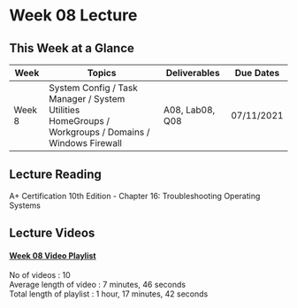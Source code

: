 # Week 08 Lecture

## This Week at a Glance

| Week | Topics |  Deliverables | Due Dates |
| --- | --- | --- | --- |
| Week 8 | System Config / Task Manager / System Utilities <br> HomeGroups / Workgroups / Domains /  Windows Firewall  | A08, Lab08, Q08 | 07/11/2021 |

## Lecture Reading

A+ Certification 10th Edition - Chapter 16: Troubleshooting Operating Systems

## Lecture Videos

#### [Week 08 Video Playlist](https://youtube.com/playlist?list=PLnytdG37GBZozsJCxVdqLX6z-RCeaEu2B) <br>
No of videos : 10 <br>
Average length of video : 7 minutes, 46 seconds<br>
Total length of playlist : 1 hour, 17 minutes, 42 seconds<br>

<!-- **[Week 08 Lecture Review](https://uri.techsmithrelay.com/J78Q)** - 17 minutes, 08 seconds


## Lecture Slides

**[Lecture Review Slides](week08-lecture-notes.pdf)** -->


